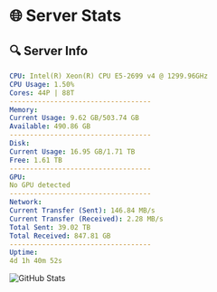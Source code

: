 # 🌐 Server Stats
## 🔍 Server Info
```yaml
CPU: Intel(R) Xeon(R) CPU E5-2699 v4 @ 1299.96GHz
CPU Usage: 1.50%
Cores: 44P | 88T
-----------------------------------
Memory:
Current Usage: 9.62 GB/503.74 GB
Available: 490.86 GB
-----------------------------------
Disk:
Current Usage: 16.95 GB/1.71 TB
Free: 1.61 TB
-----------------------------------
GPU:
No GPU detected
-----------------------------------
Network:
Current Transfer (Sent): 146.84 MB/s
Current Transfer (Received): 2.28 MB/s
Total Sent: 39.02 TB
Total Received: 847.81 GB
-----------------------------------
Uptime:
4d 1h 40m 52s
```
![GitHub Stats](https://img.shields.io/badge/Updated-2025-02-12_00:24:10-blue)